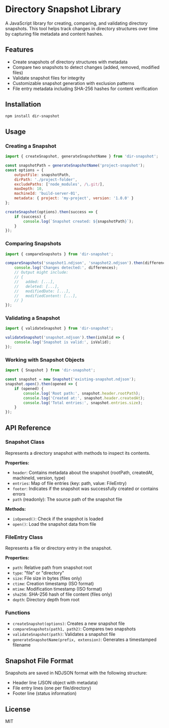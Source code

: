 # Directory Snapshot Library

A JavaScript library for creating, comparing, and validating directory snapshots. This tool helps track changes in directory structures over time by capturing file metadata and content hashes.

## Features

- Create snapshots of directory structures with metadata
- Compare two snapshots to detect changes (added, removed, modified files)
- Validate snapshot files for integrity
- Customizable snapshot generation with exclusion patterns
- File entry metadata including SHA-256 hashes for content verification

## Installation

```bash
npm install dir-snapshot
```

## Usage

### Creating a Snapshot

```javascript
import { createSnapshot, generateSnapshotName } from 'dir-snapshot';

const snapshotPath = generateSnapshotName('project-snapshot');
const options = {
    outputFile: snapshotPath,
    dirPath: './project-folder',
    excludePaths: ['node_modules', /\.git/],
    maxDepth: 10,
    machineId: 'build-server-01',
    metadata: { project: 'my-project', version: '1.0.0' }
};

createSnapshot(options).then(success => {
    if (success) {
        console.log(`Snapshot created: ${snapshotPath}`);
    }
});
```

### Comparing Snapshots

```javascript
import { compareSnapshots } from 'dir-snapshot';

compareSnapshots('snapshot1.ndjson', 'snapshot2.ndjson').then(differences => {
    console.log('Changes detected:', differences);
    // Output might include:
    // {
    //   added: [...],
    //   deleted: [...],
    //   modifiedDate: [...],
    //   modifiedContent: [...],
    // }
});
```

### Validating a Snapshot

```javascript
import { validateSnapshot } from 'dir-snapshot';

validateSnapshot('snapshot.ndjson').then(isValid => {
    console.log('Snapshot is valid:', isValid);
});
```

### Working with Snapshot Objects

```javascript
import { Snapshot } from 'dir-snapshot';

const snapshot = new Snapshot('existing-snapshot.ndjson');
snapshot.open().then(opened => {
    if (opened) {
        console.log('Root path:', snapshot.header.rootPath);
        console.log('Created at:', snapshot.header.createdAt);
        console.log('Total entries:', snapshot.entries.size);
    }
});
```

## API Reference

### Snapshot Class

Represents a directory snapshot with methods to inspect its contents.

**Properties:**

- `header`: Contains metadata about the snapshot (rootPath, createdAt, machineId, version, type)
- `entries`: Map of file entries (key: path, value: FileEntry)
- `footer`: Indicates if the snapshot was successfully created or contains errors
- `path` (readonly): The source path of the snapshot file

**Methods:**

- `isOpened()`: Check if the snapshot is loaded
- `open()`: Load the snapshot data from file

### FileEntry Class

Represents a file or directory entry in the snapshot.

**Properties:**

- `path`: Relative path from snapshot root
- `type`: "file" or "directory"
- `size`: File size in bytes (files only)
- `ctime`: Creation timestamp (ISO format)
- `mtime`: Modification timestamp (ISO format)
- `sha256`: SHA-256 hash of file content (files only)
- `depth`: Directory depth from root

### Functions

- `createSnapshot(options)`: Creates a new snapshot file
- `compareSnapshots(path1, path2)`: Compares two snapshots
- `validateSnapshot(path)`: Validates a snapshot file
- `generateSnapshotName(prefix, extension)`: Generates a timestamped filename

## Snapshot File Format

Snapshots are saved in NDJSON format with the following structure:

- Header line (JSON object with metadata)
- File entry lines (one per file/directory)
- Footer line (status information)

## License

MIT